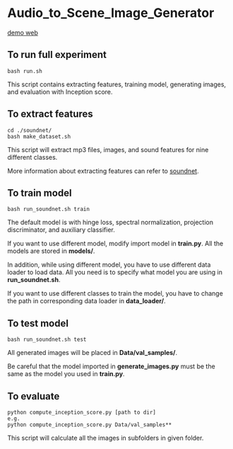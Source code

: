 # Audio_to_Scene_Image_Generator

[demo web](https://wjohn1483.github.io/audio_to_scene/index.html)

## To run full experiment
```
bash run.sh
```
This script contains extracting features, training model, generating images,
and evaluation with Inception score.

## To extract features
```
cd ./soundnet/
bash make_dataset.sh
```
This script will extract mp3 files, images, and sound features for nine different
classes.

More information about extracting features can refer to
[soundnet](./soundnet).

## To train model
```
bash run_soundnet.sh train
```
The default model is with hinge loss, spectral normalization, projection
discriminator, and auxiliary classifier.

If you want to use different model, modify import model in **train.py**. All
the models are stored in **models/**.

In addition, while using different model, you have to use different data loader
to load data. All you need is to specify what model you are using in
**run_soundnet.sh**.

If you want to use different classes to train the model, you have to change the
path in corresponding data loader in **data_loader/**.

## To test model
```
bash run_soundnet.sh test
```
All generated images will be placed in **Data/val_samples/**.

Be careful that the model imported in **generate_images.py** must be the same
as the model you used in **train.py**.

## To evaluate
```
python compute_inception_score.py [path to dir]
e.g.
python compute_inception_score.py Data/val_samples**
```
This script will calculate all the images in subfolders in given folder.
